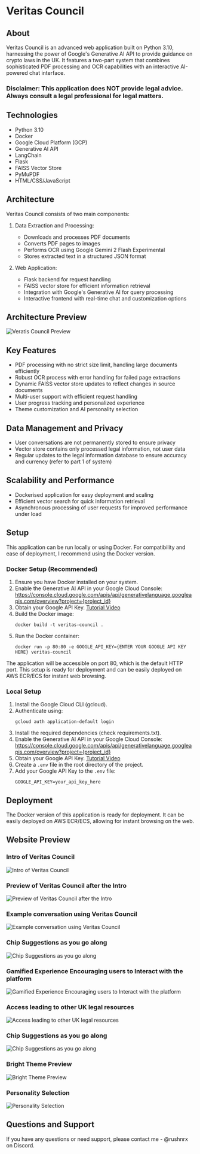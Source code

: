 # Veritas Council

## About

Veritas Council is an advanced web application built on Python 3.10, harnessing the power of Google's Generative AI API to provide guidance on crypto laws in the UK. It features a two-part system that combines sophisticated PDF processing and OCR capabilities with an interactive AI-powered chat interface.

### Disclaimer: This application does NOT provide legal advice. Always consult a legal professional for legal matters.

## Technologies

- Python 3.10 
- Docker
- Google Cloud Platform (GCP)
- Generative AI API
- LangChain
- Flask
- FAISS Vector Store
- PyMuPDF
- HTML/CSS/JavaScript

## Architecture

Veritas Council consists of two main components:

1. Data Extraction and Processing:
   - Downloads and processes PDF documents
   - Converts PDF pages to images
   - Performs OCR using Google Gemini 2 Flash Experimental
   - Stores extracted text in a structured JSON format

2. Web Application:
   - Flask backend for request handling
   - FAISS vector store for efficient information retrieval
   - Integration with Google's Generative AI for query processing
   - Interactive frontend with real-time chat and customization options

## Architecture Preview
![Veratis Council Preview](architecture/architecture.png "The architecture of Veratis Council")

## Key Features

- PDF processing with no strict size limit, handling large documents efficiently
- Robust OCR process with error handling for failed page extractions
- Dynamic FAISS vector store updates to reflect changes in source documents
- Multi-user support with efficient request handling
- User progress tracking and personalized experience
- Theme customization and AI personality selection

## Data Management and Privacy

- User conversations are not permanently stored to ensure privacy
- Vector store contains only processed legal information, not user data
- Regular updates to the legal information database to ensure accuracy and currency (refer to part 1 of system)

## Scalability and Performance

- Dockerised application for easy deployment and scaling
- Efficient vector search for quick information retrieval
- Asynchronous processing of user requests for improved performance under load

## Setup

This application can be run locally or using Docker. For compatibility and ease of deployment, I recommend using the Docker version.

### Docker Setup (Recommended)

1. Ensure you have Docker installed on your system.
2. Enable the Generative AI API in your Google Cloud Console:
   https://console.cloud.google.com/apis/api/generativelanguage.googleapis.com/overview?project={project_id}
3. Obtain your Google API Key. [Tutorial Video](https://www.youtube.com/watch?v=brCkpzAD0gc)
4. Build the Docker image:
   ```
   docker build -t veritas-council .
   ```
5. Run the Docker container:
   ```
   docker run -p 80:80 -e GOOGLE_API_KEY={ENTER YOUR GOOGLE API KEY HERE} veritas-council
   ```

The application will be accessible on port 80, which is the default HTTP port. This setup is ready for deployment and can be easily deployed on AWS ECR/ECS for instant web browsing.

### Local Setup

1. Install the Google Cloud CLI (gcloud).
2. Authenticate using:
   ```
   gcloud auth application-default login
   ```
3. Install the required dependencies (check requirements.txt).
4. Enable the Generative AI API in your Google Cloud Console:
   https://console.cloud.google.com/apis/api/generativelanguage.googleapis.com/overview?project={project_id}
5. Obtain your Google API Key. [Tutorial Video](https://www.youtube.com/watch?v=brCkpzAD0gc)
6. Create a `.env` file in the root directory of the project.
7. Add your Google API Key to the `.env` file:
   ```
   GOOGLE_API_KEY=your_api_key_here
   ```

## Deployment

The Docker version of this application is ready for deployment. It can be easily deployed on AWS ECR/ECS, allowing for instant browsing on the web.

## Website Preview
### Intro of Veritas Council
![Intro of Veritas Council](preview/intro.png "The landing page of Veratis Council")
### Preview of Veritas Council after the Intro
![Preview of Veritas Council after the Intro](preview/landingchat.png "Preview of Veratis Council")
### Example conversation using Veritas Council
![Example conversation using Veritas Council](preview/examplechat.png "Example conversation using Veratis Council")
### Chip Suggestions as you go along
![Chip Suggestions as you go along](preview/defaultchips.png "Chip Suggestions as you go along")
### Gamified Experience Encouraging users to Interact with the platform
![Gamified Experience Encouraging users to Interact with the platform](preview/progress.png "Gamified Experience Encouraging users to Interact with the platform")
### Access leading to other UK legal resources
![Access leading to other UK legal resources](preview/legalresources.png "Access leading to other UK legal resources")
### Chip Suggestions as you go along
![Chip Suggestions as you go along](preview/defaultchips.png "Chip Suggestions as you go along")
### Bright Theme Preview
![Bright Theme Preview](preview/brighttheme.png "Bright Theme Preview")
### Personality Selection
![Personality Selection](preview/personality.png "Personality Selection")


## Questions and Support

If you have any questions or need support, please contact me - @rushnrx on Discord.